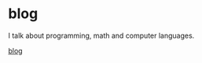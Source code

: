 # blog
I talk about programming, math and computer languages.

[blog](http://derekmc.github.io/blog)
